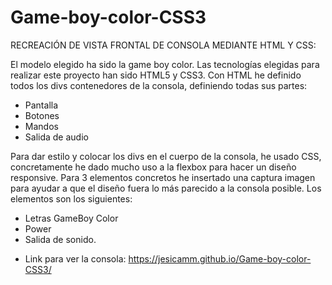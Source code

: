 # Game-boy-color-CSS3
 RECREACIÓN DE VISTA FRONTAL DE CONSOLA MEDIANTE HTML Y CSS:

 El modelo elegido ha sido la game boy color.
 Las tecnologías elegidas para realizar este proyecto han sido HTML5 y CSS3.
 Con HTML he definido todos los divs contenedores de la consola, definiendo todas sus partes:
 - Pantalla
 - Botones
 - Mandos
 - Salida de audio

 Para dar estilo y colocar los divs en el cuerpo de la consola, he usado CSS, concretamente he dado mucho uso a la flexbox para hacer un diseño responsive.
 Para 3 elementos concretos he insertado una captura imagen para ayudar a que el diseño fuera lo más parecido a la consola posible. Los elementos son los siguientes:
 - Letras GameBoy Color
 - Power
 - Salida de sonido.

 * Link para ver la consola: https://jesicamm.github.io/Game-boy-color-CSS3/